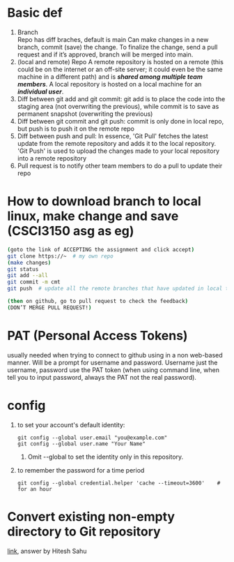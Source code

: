 # Basic def

1.	Branch  
    Repo has diff braches, default is main
    Can make changes in a new branch, commit (save) the change.
    To finalize the change, send a pull request and if it’s approved, branch will be merged into main.
1. (local and remote) Repo
   A remote repository is hosted on a remote (this could be on the internet or an off-site server; it could even be the same machine in a different path) and is ***shared among multiple team members***. A local repository is hosted on a local machine for an ***individual user***.
2.  Diff between git add and git commit: git add is to place the code into the staging area (not overwriting the previous), while commit is to save as permanent snapshot (overwriting the previous)  
3.  Diff between git commit and git push: commit is only done in local repo, but push is to push it on the remote repo
4.  Diff between push and pull: In essence, 'Git Pull' fetches the latest update from the remote repository and adds it to the local repository. 'Git Push' is used to upload the changes made to your local repository into a remote repository
5.  Pull request is to notify other team members to do a pull to update their repo


# How to download branch to local linux, make change and save (CSCI3150 asg as eg)
```bash
(goto the link of ACCEPTING the assignment and click accept)
git clone https://~  # my own repo
(make changes)
git status  
git add --all
git commit -m cmt 
git push  # update all the remote branches that have updated in local tracking branches

(then on github, go to pull request to check the feedback)
(DON’T MERGE PULL REQUEST!)
```

# PAT (Personal Access Tokens)
usually needed when trying to connect to github using in a non web-based manner. Will be a prompt for username and password. Username just the username, password use the PAT token (when using command line, when tell you to input password, always the PAT not the real password).


# config
1. to set your account's default identity:
    ```
    git config --global user.email "you@example.com"
    git config --global user.name "Your Name"
    ```
    1. Omit --global to set the identity only in this repository.


1. to remember the password for a time period
    ```
    git config --global credential.helper 'cache --timeout=3600'    # for an hour
    ```


# Convert existing non-empty directory to Git repository

[link](https://stackoverflow.com/questions/3311774/how-to-convert-existing-non-empty-directory-into-a-git-working-directory-and-pus), answer by Hitesh Sahu